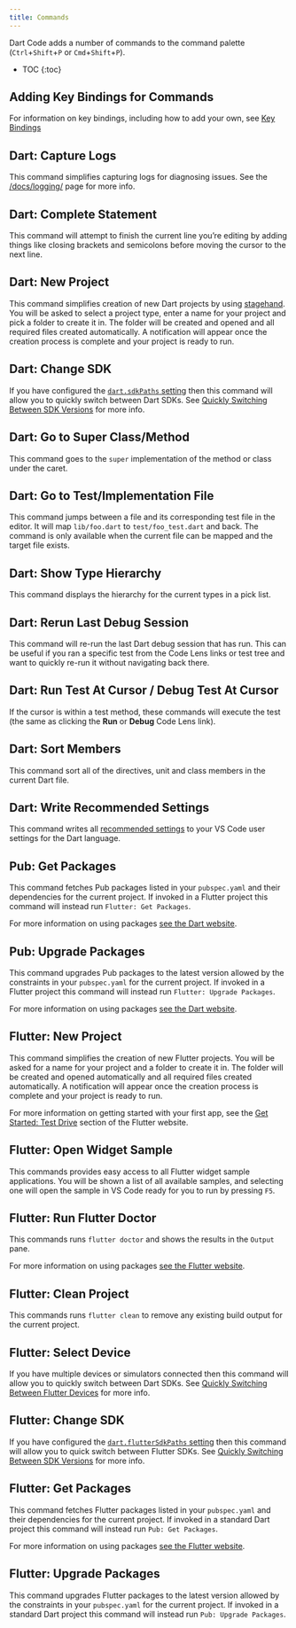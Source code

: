 ```yaml
---
title: Commands
---
```


<!-- TODO: Add a validation script that compares master package.json to this list -->

Dart Code adds a number of commands to the command palette (`Ctrl`+`Shift`+`P` or `Cmd`+`Shift`+`P`).

* TOC
{:toc}

## Adding Key Bindings for Commands

For information on key bindings, including how to add your own, see [Key Bindings](/docs/key-bindings/)

## Dart: Capture Logs

This command simplifies capturing logs for diagnosing issues. See the [/docs/logging/](logging) page for more info.

## Dart: Complete Statement

This command will attempt to finish the current line you’re editing by adding things like closing brackets and semicolons before moving the cursor to the next line.

## Dart: New Project

This command simplifies creation of new Dart projects by using [stagehand](https://pub.dev/packages/stagehand). You will be asked to select a project type, enter a name for your project and pick a folder to create it in. The folder will be created and opened and all required files created automatically. A notification will appear once the creation process is complete and your project is ready to run.

## Dart: Change SDK

If you have configured the [`dart.sdkPaths` setting](/docs/settings/#dartsdkpaths) then this command will allow you to quickly switch between Dart SDKs. See [Quickly Switching Between SDK Versions](/docs/quickly-switching-between-sdk-versions/) for more info.

## Dart: Go to Super Class/Method

This command goes to the `super` implementation of the method or class under the caret.

## Dart: Go to Test/Implementation File

This command jumps between a file and its corresponding test file in the editor. It will map `lib/foo.dart` to `test/foo_test.dart` and back. The command is only available when the current file can be mapped and the target file exists.

## Dart: Show Type Hierarchy

This command displays the hierarchy for the current types in a pick list.

## Dart: Rerun Last Debug Session

This command will re-run the last Dart debug session that has run. This can be useful if you ran a specific test from the Code Lens links or test tree and want to quickly re-run it without navigating back there.

## Dart: Run Test At Cursor / Debug Test At Cursor

If the cursor is within a test method, these commands will execute the test (the same as clicking the **Run** or **Debug** Code Lens link).

## Dart: Sort Members

This command sort all of the directives, unit and class members in the current Dart file.

## Dart: Write Recommended Settings

This command writes all [recommended settings](/docs/recommended-settings/) to your VS Code user settings for the Dart language.

## Pub: Get Packages

This command fetches Pub packages listed in your `pubspec.yaml` and their dependencies for the current project. If invoked in a Flutter project this command will instead run `Flutter: Get Packages`.

For more information on using packages [see the Dart website](https://www.dartlang.org/tools/pub/get-started).

## Pub: Upgrade Packages

This command upgrades Pub packages to the latest version allowed by the constraints in your `pubspec.yaml` for the current project. If invoked in a Flutter project this command will instead run `Flutter: Upgrade Packages`.

For more information on using packages [see the Dart website](https://www.dartlang.org/tools/pub/get-started).

## Flutter: New Project

This command simplifies the creation of new Flutter projects. You will be asked for a name for your project and a folder to create it in. The folder will be created and opened automatically and all required files created automatically. A notification will appear once the creation process is complete and your project is ready to run.

For more information on getting started with your first app, see the [Get Started: Test Drive](https://flutter.io/get-started/test-drive/#vscode) section of the Flutter website.

## Flutter: Open Widget Sample

This commands provides easy access to all Flutter widget sample applications. You will be shown a list of all available samples, and selecting one will open the sample in VS Code ready for you to run by pressing `F5`.

## Flutter: Run Flutter Doctor

This commands runs `flutter doctor` and shows the results in the `Output` pane.

For more information on using packages [see the Flutter website](https://flutter.io/using-packages/).

## Flutter: Clean Project

This commands runs `flutter clean` to remove any existing build output for the current project.

## Flutter: Select Device

If you have multiple devices or simulators connected then this command will allow you to quickly switch between Dart SDKs. See [Quickly Switching Between Flutter Devices](/docs/quickly-switching-between-flutter-devices/) for more info.

## Flutter: Change SDK

If you have configured the [`dart.flutterSdkPaths` setting](/docs/settings/#dartfluttersdkpaths) then this command will allow you to quick switch between Flutter SDKs. See [Quickly Switching Between SDK Versions](/docs/quickly-switching-between-sdk-versions/) for more info.

## Flutter: Get Packages

This command fetches Flutter packages listed in your `pubspec.yaml` and their dependencies for the current project. If invoked in a standard Dart project this command will instead run `Pub: Get Packages`.

For more information on using packages [see the Flutter website](https://flutter.io/using-packages/).

## Flutter: Upgrade Packages

This command upgrades Flutter packages to the latest version allowed by the constraints in your `pubspec.yaml` for the current project. If invoked in a standard Dart project this command will instead run `Pub: Upgrade Packages`.
